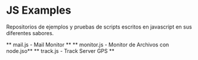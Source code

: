 # JS Examples

Repositorios de ejemplos y pruebas de scripts escritos en javascript en sus diferentes sabores.


** mail.js - Mail Monitor **
** monitor.js	- Monitor de Archivos con node.jso**
** track.js - Track Server GPS **
